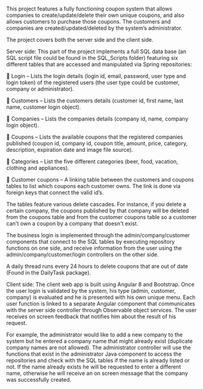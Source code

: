 This project features a fully functioning coupon system that allows companies to create/update/delete their own unique coupons, 
and also allows customers to purchase those coupons. The customers and companies are created/updated/deleted by the system’s administrator.

The project covers both the server side and the client side.

Server side: This part of the project implements a full SQL data base (an SQL script file could be found in the SQL_Scripts folder) featuring six 
different tables that are accessed and manipulated via Spring repositories:

 Login – Lists the login details (login id, email, password, user type and login token) of the registered users (the user type could be customer, 
company or administrator).

 Customers – Lists the customers details (customer id, first name, last name, customer login object).

 Companies – Lists the companies details (company id, name, company login object).

 Coupons – Lists the available coupons that the registered companies published (coupon id, company id, coupon title, amount, price, category, 
description, expiration date and image file source).

 Categories – List the five different categories (beer, food, vacation, clothing and appliances).

 Customer coupons – A linking table between the customers and coupons tables to list which coupons each customer owns. The link is done via 
foreign keys that connect the valid id’s.

The tables feature various delete cascades. For instance, if you delete a certain company, the coupons published by that company will be deleted 
from the coupons table and from the customer coupons table so a customer can't own a coupon by a company that doesn't exist.

The business login is implemented through the admin/company/customer components that connect to the SQL tables by executing repository functions 
on one side, and receive information from the user using the admin/company/customer/login controllers on the other side.

A daily thread runs every 24 hours to delete coupons that are out of date (Found in the DailyTask package).

Client side: The client web app is built using Angular 8 and Bootstrap. Once the user login is validated by the system, his type (admin, customer, company) 
is evaluated and he is presented with his own unique menu. Each user function is linked to a separate Angular component that communicates with the server side 
controller through Observable object services. The user receives on screen feedback that notifies him about the result of his request.

For example, the administrator would like to add a new company to the system but he entered a company name that might already exist (duplicate company names 
are not allowed). The administrator controller will use the functions that exist in the administrator Java component to access the repositories and check with 
the SQL tables if the name is already listed or not. If the name already exists he will be requested to enter a different name, otherwise he will receive an on 
screen message that the company was successfully created.
